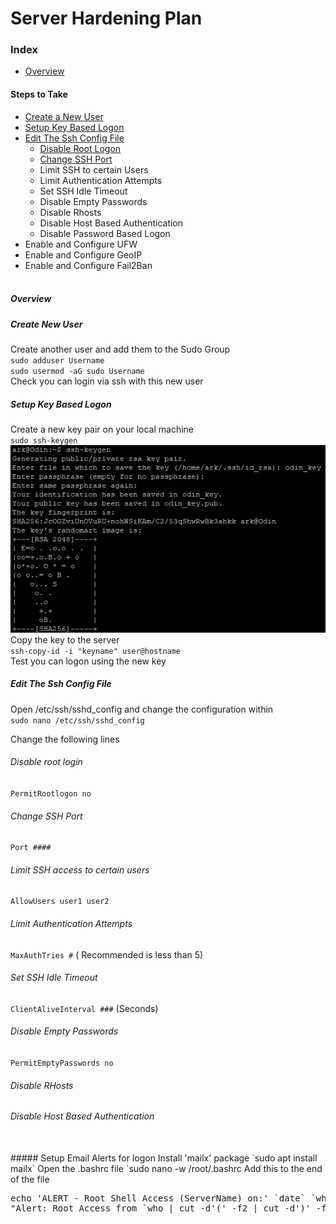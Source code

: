 # Server Hardening Plan

### Index
- [Overview](#overview)
#### Steps to Take
- [Create a New User](#create-new-user)
- [Setup Key Based Logon](#setup-key-based-logon)
- [Edit The Ssh Config File](#edit-the-ssh-config-file)
  - [Disable Root Logon](#disable-root-logon)
  - [Change SSH Port](#)
  - Limit SSH to certain Users
  - Limit Authentication Attempts
  - Set SSH Idle Timeout
  - Disable Empty Passwords
  - Disable Rhosts
  - Disable Host Based Authentication
  - Disable Password Based Logon
- Enable and Configure UFW
- Enable and Configure GeoIP
- Enable and Configure Fail2Ban
  <br><br>
##### Overview

##### Create New User
Create another user and add them to the Sudo Group  
`sudo adduser Username`  
`sudo usermod -aG sudo Username`  
Check you can login via ssh with this new user  

##### Setup Key Based Logon
Create a new key pair on your local machine  
`sudo ssh-keygen`  
![ssh keygen image](/images/ssh_keygen.png)  
Copy the key to the server  
`ssh-copy-id -i "keyname" user@hostname`  
Test you can logon using the new key

##### Edit The Ssh Config File
Open /etc/ssh/sshd_config and change the configuration within  
`sudo nano /etc/ssh/sshd_config`

Change the following lines
###### Disable root login
`PermitRootlogon no`
###### Change SSH Port
`Port ####`
###### Limit SSH access to certain users
`AllowUsers user1 user2`
###### Limit Authentication Attempts
`MaxAuthTries #` ( Recommended is less than 5)
###### Set SSH Idle Timeout
`ClientAliveInterval ###` (Seconds)
###### Disable Empty Passwords
`PermitEmptyPasswords no`
###### Disable RHosts

###### Disable Host Based Authentication


<br>
##### Setup Email Alerts for logon
Install 'mailx' package  
`sudo apt install mailx`  
Open the .bashrc file  
`sudo nano -w /root/.bashrc  
Add this to the end of the file  
<pre>echo 'ALERT - Root Shell Access (ServerName) on:' `date` `who` | mail -s
"Alert: Root Access from `who | cut -d'(' -f2 | cut -d')' -f1`" your@email.com </pre>
